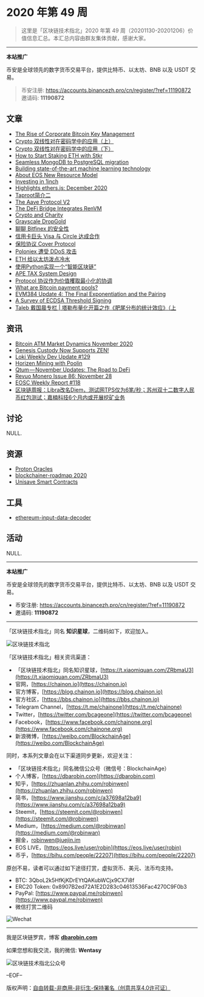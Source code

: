 # 2020 年第 49 周

> 这里是「区块链技术指北」2020 年第 49 周（20201130-20201206）价值信息汇总。本汇总内容由群友集体贡献，感谢大家。

***

**本站推广**

币安是全球领先的数字货币交易平台，提供比特币、以太坊、BNB 以及 USDT 交易。

> 币安注册: https://accounts.binancezh.pro/cn/register/?ref=11190872
> 邀请码: **11190872**

## 文章

* [The Rise of Corporate Bitcoin Key Management](https://bbs.chainon.io/d/6898)
* [Crypto 双线性对在密码学中的应用（上）](https://bbs.chainon.io/d/6902)
* [Crypto 双线性对在密码学中的应用（下）](https://bbs.chainon.io/d/6903)
* [How to Start Staking ETH with Stkr](https://bbs.chainon.io/d/6906)
* [Seamless MongoDB to PostgreSQL migration](https://bbs.chainon.io/d/6907)
* [Building state-of-the-art machine learning technology](https://bbs.chainon.io/d/6908)
* [About EOS New Resource Model](https://bbs.chainon.io/d/6909)
* [Investing in 1inch](https://bbs.chainon.io/d/6911)
* [Highlights ethers.js: December 2020](https://bbs.chainon.io/d/6912)
* [Taproot简介二](https://bbs.chainon.io/d/6913)
* [The Aave Protocol V2](https://bbs.chainon.io/d/6914)
* [The DeFi Bridge Integrates RenVM](https://bbs.chainon.io/d/6915)
* [Crypto and Charity](https://bbs.chainon.io/d/6916)
* [Grayscale DropGold](https://bbs.chainon.io/d/6917)
* [聊聊 Bitfinex 的安全性](https://bbs.chainon.io/d/6918)
* [信用卡巨头 Visa 与 Circle 达成合作](https://bbs.chainon.io/d/6919)
* [保险协议 Cover Protocol](https://bbs.chainon.io/d/6920)
* [Poloniex 遭受 DDoS 攻击](https://bbs.chainon.io/d/6921)
* [ETH 给以太坊泼点冷水](https://bbs.chainon.io/d/6923)
* [使用Python实现一个“智能区块链”](https://bbs.chainon.io/d/6924)
* [APE TAX System Design](https://bbs.chainon.io/d/6929)
* [Protocol 协议作为价值攫取最小化的协调](https://bbs.chainon.io/d/6930)
* [What are Bitcoin payment pools?](https://bbs.chainon.io/d/6931)
* [EVM384 Update 4: The Final Exponentiation and the Pairing](https://bbs.chainon.io/d/6932)
* [A Survey of ECDSA Threshold Signing](https://bbs.chainon.io/d/6933)
* [Taleb 戴国晨专栏 | 塔勒布量化开篇之作《肥尾分布的统计效应》（上](https://bbs.chainon.io/d/6934)

## 资讯

* [Bitcoin ATM Market Dynamics November 2020](https://bbs.chainon.io/d/6897)
* [Genesis Custody Now Supports ZEN!](https://bbs.chainon.io/d/6899)
* [Loki Weekly Dev Update #129](https://bbs.chainon.io/d/6900)
* [Horizen Mining with Poolin](https://bbs.chainon.io/d/6901)
* [Qtum — November Updates: The Road to DeFi](https://bbs.chainon.io/d/6904)
* [Revuo Monero Issue 86: November 28](https://bbs.chainon.io/d/6905)
* [EOSC Weekly Report #118](https://bbs.chainon.io/d/6910)
* [区块链周报：Libra改名Diem，测试网TPS仅为6笔/秒；苏州双十二数字人民币红包测试；嘉楠科技6个月内或开展挖矿业务](https://bbs.chainon.io/d/6922)

## 讨论

NULL.

## 资源

* [Proton Oracles](https://bbs.chainon.io/d/6925)
* [blockchainer-roadmap 2020](https://bbs.chainon.io/d/6926)
* [Unisave Smart Contracts](https://bbs.chainon.io/d/6927)

## 工具

* [ethereum-input-data-decoder](https://bbs.chainon.io/d/6928)

## 活动

NULL.

***

**本站推广**

币安是全球领先的数字货币交易平台，提供比特币、以太坊、BNB 以及 USDT 交易。

* 币安注册: https://accounts.binancezh.pro/cn/register/?ref=11190872
* 邀请码: **11190872**

***

「区块链技术指北」同名 **知识星球**，二维码如下，欢迎加入。

![区块链技术指北](https://cdn.dbarobin.com/3YzonTR.png)

「区块链技术指北」相关资讯渠道：

* 「区块链技术指北」同名知识星球，[https://t.xiaomiquan.com/ZRbmaU3](https://t.xiaomiquan.com/ZRbmaU3)
* 官网，[https://chainon.io](https://chainon.io)
* 官方博客，[https://blog.chainon.io](https://blog.chainon.io)
* 官方社区，[https://bbs.chainon.io](https://bbs.chainon.io)
* Telegram Channel，[https://t.me/chainone](https://t.me/chainone)
* Twitter，[https://twitter.com/bcageone](https://twitter.com/bcageone)
* Facebook，[https://www.facebook.com/chainone.org](https://www.facebook.com/chainone.org)
* 新浪微博，[https://weibo.com/BlockchainAge](https://weibo.com/BlockchainAge)

同时，本系列文章会在以下渠道同步更新，欢迎关注：

* 「区块链技术指北」同名微信公众号（微信号：BlockchainAge）
* 个人博客，[https://dbarobin.com](https://dbarobin.com)
* 知乎，[https://zhuanlan.zhihu.com/robinwen](https://zhuanlan.zhihu.com/robinwen)
* 简书，[https://www.jianshu.com/c/a37698a12ba9](https://www.jianshu.com/c/a37698a12ba9)
* Steemit，[https://steemit.com/@robinwen](https://steemit.com/@robinwen)
* Medium，[https://medium.com/@robinwan](https://medium.com/@robinwan)
* 掘金，[robinwen@juejin.im](https://juejin.im/user/5673ccae60b2260ee435f89a/posts)
* EOS LIVE，[https://eos.live/user/robin](https://eos.live/user/robin)
* 币乎，[https://bihu.com/people/22207](https://bihu.com/people/22207)

原创不易，读者可以通过如下途径打赏，虚拟货币、美元、法币均支持。

* BTC: 3QboL2k5HfKjKDrEYtQAKubWCjx9CX7i8f
* ERC20 Token: 0x8907B2ed72A1E2D283c04613536Fac4270C9F0b3
* PayPal: [https://www.paypal.me/robinwen](https://www.paypal.me/robinwen)
* 微信打赏二维码

![Wechat](https://cdn.dbarobin.com/SzoNl5b.jpg)

***

我是区块链罗宾，博客 **[dbarobin.com](https://dbarobin.com/)**

如果您想和我交流，我的微信: **Wentasy**

![区块链技术指北公众号](https://cdn.dbarobin.com/w0wignb.png)

–EOF–

版权声明：[自由转载-非商用-非衍生-保持署名（创意共享4.0许可证）](http://creativecommons.org/licenses/by-nc-nd/4.0/deed.zh)